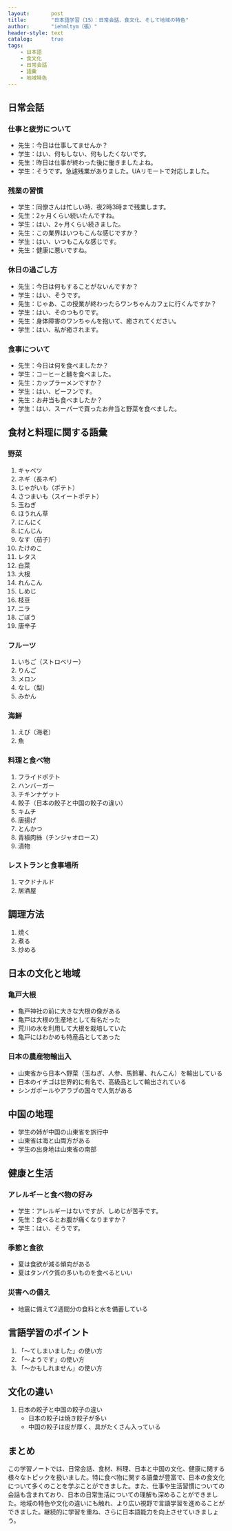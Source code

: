 ```yaml
---
layout:       post
title:        "日本語学習（15）：日常会話、食文化、そして地域の特色"
author:       "iehmltym（張）"
header-style: text
catalog:      true
tags:
    - 日本語
    - 食文化
    - 日常会話
    - 語彙
    - 地域特色
---
```


## 日常会話

### 仕事と疲労について
- 先生：今日は仕事してませんか？
- 学生：はい、何もしない、何もしたくないです。
- 先生：昨日は仕事が終わった後に働きましたよね。
- 学生：そうです。急遽残業がありました。UAリモートで対応しました。

### 残業の習慣
- 学生：同僚さんは忙しい時、夜2時3時まで残業します。
- 先生：2ヶ月くらい続いたんですね。
- 学生：はい、2ヶ月くらい続きました。
- 先生：この業界はいつもこんな感じですか？
- 学生：はい、いつもこんな感じです。
- 先生：健康に悪いですね。

### 休日の過ごし方
- 先生：今日は何もすることがないんですか？
- 学生：はい、そうです。
- 先生：じゃあ、この授業が終わったらワンちゃんカフェに行くんですか？
- 学生：はい、そのつもりです。
- 先生：身体障害のワンちゃんを抱いて、癒されてください。
- 学生：はい、私が癒されます。

### 食事について
- 先生：今日は何を食べましたか？
- 学生：コーヒーと麺を食べました。
- 先生：カップラーメンですか？
- 学生：はい、ビーフンです。
- 先生：お弁当も食べましたか？
- 学生：はい、スーパーで買ったお弁当と野菜を食べました。

## 食材と料理に関する語彙

### 野菜
1. キャベツ
2. ネギ（長ネギ）
3. じゃがいも（ポテト）
4. さつまいも（スイートポテト）
5. 玉ねぎ
6. ほうれん草
7. にんにく
8. にんじん
9. なす（茄子）
10. たけのこ
11. レタス
12. 白菜
13. 大根
14. れんこん
15. しめじ
16. 枝豆
17. ニラ
18. ごぼう
19. 唐辛子

### フルーツ
1. いちご（ストロベリー）
2. りんご
3. メロン
4. なし（梨）
5. みかん

### 海鮮
1. えび（海老）
2. 魚

### 料理と食べ物
1. フライドポテト
2. ハンバーガー
3. チキンナゲット
4. 餃子（日本の餃子と中国の餃子の違い）
5. キムチ
6. 唐揚げ
7. とんかつ
8. 青椒肉絲（チンジャオロース）
9. 漬物

### レストランと食事場所
1. マクドナルド
2. 居酒屋

## 調理方法
1. 焼く
2. 煮る
3. 炒める

## 日本の文化と地域

### 亀戸大根
- 亀戸神社の前に大きな大根の像がある
- 亀戸は大根の生産地として有名だった
- 荒川の水を利用して大根を栽培していた
- 亀戸にはわかめも特産品としてあった

### 日本の農産物輸出入
- 山東省から日本へ野菜（玉ねぎ、人参、馬鈴薯、れんこん）を輸出している
- 日本のイチゴは世界的に有名で、高級品として輸出されている
- シンガポールやアラブの国々で人気がある

## 中国の地理
- 学生の姉が中国の山東省を旅行中
- 山東省は海と山両方がある
- 学生の出身地は山東省の南部

## 健康と生活

### アレルギーと食べ物の好み
- 学生：アレルギーはないですが、しめじが苦手です。
- 先生：食べるとお腹が痛くなりますか？
- 学生：はい、そうです。

### 季節と食欲
- 夏は食欲が減る傾向がある
- 夏はタンパク質の多いものを食べるといい

### 災害への備え
- 地震に備えて2週間分の食料と水を備蓄している

## 言語学習のポイント
1. 「〜てしまいました」の使い方
2. 「〜ようです」の使い方
3. 「〜かもしれません」の使い方

## 文化の違い
1. 日本の餃子と中国の餃子の違い
   - 日本の餃子は焼き餃子が多い
   - 中国の餃子は皮が厚く、具がたくさん入っている

## まとめ
この学習ノートでは、日常会話、食材、料理、日本と中国の文化、健康に関する様々なトピックを扱いました。特に食べ物に関する語彙が豊富で、日本の食文化について多くのことを学ぶことができました。また、仕事や生活習慣についての会話も含まれており、日本の日常生活についての理解も深めることができました。地域の特色や文化の違いにも触れ、より広い視野で言語学習を進めることができました。継続的に学習を重ね、さらに日本語能力を向上させていきましょう。
